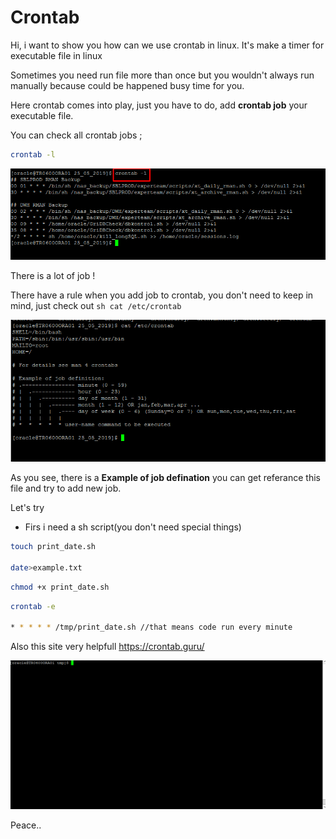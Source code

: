 # Crontab

Hi, i want to show you how can we use crontab in linux. It's make a timer for executable file in linux

Sometimes you need run file more than once but you wouldn't always run manually because could be happened busy time for you. 

Here crontab comes into play, just you have to do, add **crontab job** your executable file.

You can check all crontab jobs ;

```sh
crontab -l 
```

![alt text](https://github.com/denizparlak07/Documentation/blob/master/images/Screenshot_2.png)

There is a lot of job !

There have a rule when you add job to crontab, you don't need to keep in mind, just check out ```sh cat /etc/crontab```

![alt text](https://github.com/denizparlak07/Documentation/blob/master/images/Screenshot_3.png)

As you see, there is a **Example of job defination** you can get referance this file and try to add new job.

Let's try

- Firs i need a sh script(you don't need special things)

```sh
touch print_date.sh 

date>example.txt

```

```sh
chmod +x print_date.sh

```


```sh
crontab -e

* * * * * /tmp/print_date.sh //that means code run every minute

```
Also this site very helpfull  https://crontab.guru/


![alt text](https://github.com/denizparlak07/Documentation/blob/master/images/crontab_gif.gif)

Peace..
